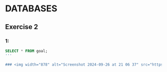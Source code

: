 # DATABASES
## Exercise 2 
### 1:

```sql
SELECT * FROM goal;
'''

### <img width="878" alt="Screenshot 2024-09-26 at 21 06 37" src="https://github.com/user-attachments/assets/61955700-c1c0-4cb7-b4f4-c3aa831fe0be">


